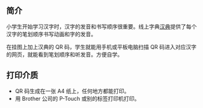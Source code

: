 ## 简介

小学生开始学习汉字时，汉字的发音和书写顺序很重要。线上字典[汉典](http://www.zdic.net/)提供了每个汉字的笔划顺序书写动画和字的发音。

在挂图上加上汉典的 QR 码，学生就能用手机或平板电脑扫描 QR 码进入对应汉字的网页，就能看到笔划顺序和听发音。方便自学。


## 打印介质

* QR 码生成在一张 A4 纸上，任何地方都能打印。
* 用 Brother 公司的 P-Touch 或别的标签打印机打印。

